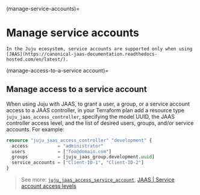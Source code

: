 (manage-service-accounts)=
# Manage service accounts

```{note}
In the Juju ecosystem, service accounts are supported only when using [JAAS](https://canonical-jaas-documentation.readthedocs-hosted.com/en/latest/).
```


(manage-access-to-a-service account)=
## Manage access to a service account

When using Juju with JAAS, to grant a user, a group, or a service account access to a JAAS controller, in your Terraform plan add a resource type `juju_jaas_access_controller`, specifying the model UUID, the JAAS controller access level, and the list of desired users, groups, and/or service accounts. For example:

```terraform
resource "juju_jaas_access_controller" "development" {
  access           = "administrator"
  users            = ["foo@domain.com"]
  groups           = [juju_jaas_group.development.uuid]
  service_accounts = ["Client-ID-1", "Client-ID-2"]
}
```

> See more: [`juju_jaas_access_service_account`](https://registry.terraform.io/providers/juju/juju/latest/docs/resources/jaas_access_service_account), [JAAS | Service account access levels](https://canonical-jaas-documentation.readthedocs-hosted.com/en/latest/reference/authorisation_model/#service-account)